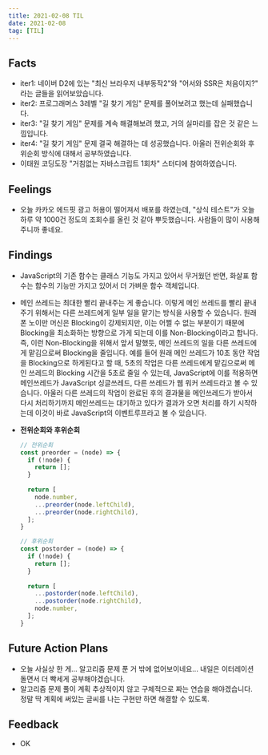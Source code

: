 ```yaml
---
title: 2021-02-08 TIL
date: 2021-02-08
tag: [TIL]
---
```


## Facts

- iter1: 네이버 D2에 있는 "최신 브라우저 내부동작2"와 "어서와 SSR은 처음이지?" 라는 글들을 읽어보았습니다.
- iter2: 프로그래머스 3레벨 "길 찾기 게임" 문제를 풀어보려고 했는데 실패했습니다.
- iter3: "길 찾기 게임" 문제를 계속 해결해보려 했고, 거의 실마리를 잡은 것 같은 느낌입니다.
- iter4: "길 찾기 게임" 문제 결국 해결하는 데 성공했습니다. 아울러 전위순회와 후위순회 방식에 대해서 공부하였습니다.
- 이태원 코딩도장 "거침없는 자바스크립트 1회차" 스터디에 참여하였습니다.

## Feelings

- 오늘 카카오 에드핏 광고 허용이 떨어져서 배포를 하였는데, "상식 테스트"가 오늘 하루 약 1000건 정도의 조회수를 올린 것 같아 뿌듯했습니다. 사람들이 많이 사용해주니까 좋네요.

## Findings

- JavaScript의 기존 함수는 클래스 기능도 가지고 있어서 무거웠던 반면, 화살표 함수는 함수의 기능만 가지고 있어서 더 가벼운 함수 객체입니다.
- 메인 쓰레드는 최대한 빨리 끝내주는 게 좋습니다. 이렇게 메인 쓰레드를 빨리 끝내주기 위해서는 다른 쓰레드에게 일부 일을 맡기는 방식을 사용할 수 있습니다. 원래 폰 노이만 머신은 Blocking이 강제되지만, 이는 어쩔 수 없는 부분이기 때문에 Blocking을 최소화하는 방향으로 가게 되는데 이를 Non-Blocking이라고 합니다. 즉, 이런 Non-Blocking을 위해서 앞서 말했듯, 메인 쓰레드의 일을 다른 쓰레드에게 맡김으로써 Blocking을 줄입니다. 예를 들어 원래 메인 쓰레드가 10초 동안 작업을 Blocking으로 하게된다고 할 때, 5초의 작업은 다른 쓰레드에게 맡김으로써 메인 쓰레드의 Blocking 시간을 5초로 줄일 수 있는데, JavaScript에 이를 적용하면 메인쓰레드가 JavaScript 싱글쓰레드, 다른 쓰레드가 웹 워커 쓰레드라고 볼 수 있습니다. 아울러 다른 쓰레드의 작업이 완료된 후의 결과물을 메인쓰레드가 받아서 다시 처리하기까지 메인쓰레드는 대기하고 있다가 결과가 오면 처리를 하기 시작하는데 이것이 바로 JavaScript의 이벤트루프라고 볼 수 있습니다.

- **전위순회와 후위순회**  

    ```js
    // 전위순회
    const preorder = (node) => {
      if (!node) {
        return [];
      }
      
      return [
        node.number,
        ...preorder(node.leftChild),
        ...preorder(node.rightChild),
      ];
    }

    // 후위순회
    const postorder = (node) => {
      if (!node) {
        return [];
      }
      
      return [
        ...postorder(node.leftChild),
        ...postorder(node.rightChild),
        node.number,
      ];
    }
    ```

## Future Action Plans

- 오늘 사실상 한 게... 알고리즘 문제 푼 거 밖에 없어보이네요... 내일은 이터레이션 돌면서 더 빡세게 공부해야겠습니다.
- 알고리즘 문제 풀이 계획 추상적이지 않고 구체적으로 짜는 연습을 해야겠습니다. 정말 딱 계획에 써있는 글씨를 나는 구현만 하면 해결할 수 있도록.

## Feedback

- OK
